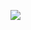 ![](https://www.codingnepalweb.com/wp-content/uploads/2023/05/Create-A-Draggable-Card-Slider-in-HTML-CSS-JavaScript.png)
